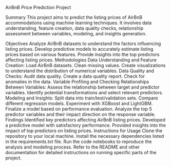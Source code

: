 AirBnB Price Prediction Project

Summary
This project aims to predict the listing prices of AirBnB accommodations using machine learning techniques. It involves data understanding, feature creation, data quality checks, relationship assessment between variables, modeling, and insights generation.

Objectives
Analyze AirBnB datasets to understand the factors influencing listing prices.
Develop predictive models to accurately estimate listing prices based on various features.
Provide insights into the top predictors affecting listing prices.
Methodologies
Data Understanding and Feature Creation:
Load AirBnB datasets.
Clean missing values.
Create visualizations to understand the distribution of numerical variables.
Data Quality and Checks:
Audit data quality.
Create a data quality report.
Check for anomalies in the data.
Variable Profiling and Checking Relationships Between Variables:
Assess the relationship between target and predictor variables.
Identify potential transformations and select relevant predictors.
Modeling and Insights:
Split data into train/test/validation sets.
Compare different regression models.
Experiment with XGBoost and LightGBM.
Finalize a model based on performance evaluation.
Analyze the top 5 predictor variables and their impact direction on the response variable.
Findings
Identified key predictors affecting AirBnB listing prices.
Developed a predictive model with satisfactory performance.
Provided insights into the impact of top predictors on listing prices.
Instructions for Usage
Clone the repository to your local machine.
Install the necessary dependencies listed in the requirements.txt file.
Run the code notebooks to reproduce the analysis and modeling process.
Refer to the README and other documentation for detailed instructions on running specific parts of the project.
